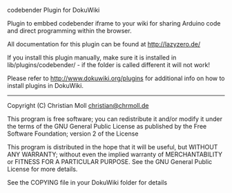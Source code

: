 codebender Plugin for DokuWiki

Plugin to embbed codebender iframe to your wiki for sharing Arduino code and direct programming within the browser.

All documentation for this plugin can be found at
http://lazyzero.de/

If you install this plugin manually, make sure it is installed in
lib/plugins/codebender/ - if the folder is called different it
will not work!

Please refer to http://www.dokuwiki.org/plugins for additional info
on how to install plugins in DokuWiki.

----
Copyright (C) Christian Moll <christian@chrmoll.de>

This program is free software; you can redistribute it and/or modify
it under the terms of the GNU General Public License as published by
the Free Software Foundation; version 2 of the License

This program is distributed in the hope that it will be useful,
but WITHOUT ANY WARRANTY; without even the implied warranty of
MERCHANTABILITY or FITNESS FOR A PARTICULAR PURPOSE.  See the
GNU General Public License for more details.

See the COPYING file in your DokuWiki folder for details
